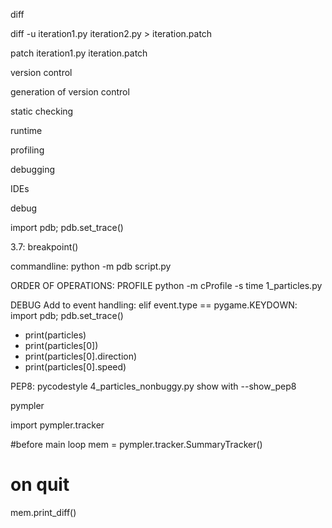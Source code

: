 diff

diff -u iteration1.py iteration2.py > iteration.patch

patch iteration1.py iteration.patch

version control

generation of version control

static checking

runtime

profiling

debugging

IDEs


debug

import pdb; pdb.set_trace()

3.7: breakpoint()

commandline: python -m pdb script.py





ORDER OF OPERATIONS:
PROFILE
python -m cProfile -s time 1_particles.py

DEBUG
Add to event handling:
  elif event.type == pygame.KEYDOWN:
    import pdb; pdb.set_trace()

- print(particles)
- print(particles[0])
- print(particles[0].direction)
- print(particles[0].speed)

PEP8:
pycodestyle 4_particles_nonbuggy.py
 show with --show_pep8


pympler

import pympler.tracker

#before main loop
mem = pympler.tracker.SummaryTracker()


# on quit
mem.print_diff()
